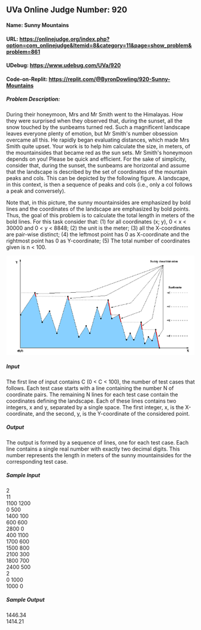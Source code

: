 ## UVa Online Judge Number: 920
#### Name: Sunny Mountains
#### URL: https://onlinejudge.org/index.php?option=com_onlinejudge&Itemid=8&category=11&page=show_problem&problem=861
#### UDebug: https://www.udebug.com/UVa/920
#### Code-on-Replit: https://replit.com/@ByronDowling/920-Sunny-Mountains

##### Problem Description:
During their honeymoon, Mrs and Mr Smith went to the Himalayas. How they were surprised when they observed that, during the sunset, all the snow touched by the sunbeams turned red. Such a magnificent landscape leaves everyone plenty of emotion, but Mr Smith's number obsession overcame all this. He rapidly began evaluating distances, which made Mrs Smith quite upset. Your work is to help him calculate the size, in meters, of the mountainsides that became red as the sun sets. Mr Smith's honeymoon depends on you! Please be quick and efficient. For the sake of simplicity, consider that, during the sunset, the sunbeams are horizontal and assume that the landscape is described by the set of coordinates of the mountain peaks and cols. This can be depicted by the following figure. A landscape, in this context, is then a sequence of peaks and cols (i.e., only a col follows a peak and conversely).

Note that, in this picture, the sunny mountainsides are emphasized by bold lines and the coordinates of the landscape are emphasized by bold points. Thus, the goal of this problem is to calculate the total length in meters of the bold lines. For this task consider that: (1) for all coordinates (x; y), 0 < x < 30000 and 0 < y < 8848; (2) the unit is the meter; (3) all the X-coordinates are pair-wise distinct; (4) the leftmost point has 0 as X-coordinate and the rightmost point has 0 as Y-coordinate; (5) The total number of coordinates given is n < 100.

![SM1](https://github.com/Byron-Dowling/4883-Programming-Techniques-Dowling/blob/main/Assignments/920%20Sunny%20Mountains/SM.PNG?raw=true)

##### Input
The first line of input contains C (0 < C < 100), the number of test cases that follows. Each test case starts with a line containing the number N of coordinate pairs. The remaining N lines for each test case contain the coordinates defining the landscape. Each of these lines contains two integers, x and y, separated by a single space. The first integer, x, is the X-coordinate, and the second, y, is the Y-coordinate of the considered point.

##### Output
The output is formed by a sequence of lines, one for each test case. Each line contains a single real number with exactly two decimal digits. This number represents the length in meters of the sunny mountainsides for the corresponding test case.

##### Sample Input
2\
11\
1100 1200\
0 500\
1400 100\
600 600\
2800 0\
400 1100\
1700 600\
1500 800\
2100 300\
1800 700\
2400 500\
2\
0 1000\
1000 0

##### Sample Output
1446.34\
1414.21
